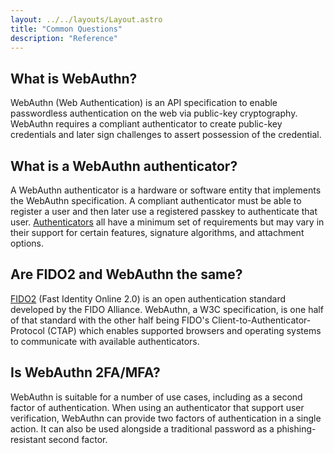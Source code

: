 ```yaml
---
layout: ../../layouts/Layout.astro
title: "Common Questions"
description: "Reference"
---
```


## What is WebAuthn?
WebAuthn (Web Authentication) is an API specification to enable passwordless authentication on the web via public-key cryptography. WebAuthn requires a compliant authenticator to create public-key credentials and later sign challenges to assert possession of the credential.

## What is a WebAuthn authenticator?
A WebAuthn authenticator is a hardware or software entity that implements the WebAuthn specification. A compliant authenticator must be able to register a user and then later use a registered passkey to authenticate that user. [Authenticators](/how-it-works/authenticators) all have a minimum set of requirements but may vary in their support for certain features, signature algorithms, and attachment options.

## Are FIDO2 and WebAuthn the same?
[FIDO2](/history/fido-protocols) (Fast Identity Online 2.0) is an open authentication standard developed by the FIDO Alliance. WebAuthn, a W3C specification, is one half of that standard with the other half being FIDO's Client-to-Authenticator-Protocol (CTAP) which enables supported browsers and operating systems to communicate with available authenticators.

## Is WebAuthn 2FA/MFA?
WebAuthn is suitable for a number of use cases, including as a second factor of authentication. When using an authenticator that support user verification, WebAuthn can provide two factors of authentication in a single action. It can also be used alongside a traditional password as a phishing-resistant second factor.